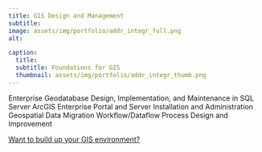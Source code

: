 ```yaml
---
title: GIS Design and Management
subtitle: 
image: assets/img/portfolio/addr_integr_full.png
alt: 

caption:
  title: 
  subtitle: Foundations for GIS
  thumbnail: assets/img/portfolio/addr_integr_thumb.png
---
```

Enterprise Geodatabase Design, Implementation, and Maintenance in SQL Server
ArcGIS Enterprise Portal and Server Installation and Administration
Geospatial Data Migration
Workflow/Dataflow Process Design and Improvement

<a href="#contact">Want to build up your GIS environment?</a>

